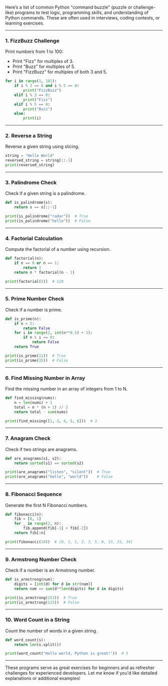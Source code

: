 Here’s a list of common Python "command buzzle" (puzzle or challenge-like) programs to test logic, programming skills, and understanding of Python commands. These are often used in interviews, coding contests, or learning exercises.

---

### 1. **FizzBuzz Challenge**
Print numbers from 1 to 100:
- Print "Fizz" for multiples of 3.
- Print "Buzz" for multiples of 5.
- Print "FizzBuzz" for multiples of both 3 and 5.

```python
for i in range(1, 101):
    if i % 3 == 0 and i % 5 == 0:
        print("FizzBuzz")
    elif i % 3 == 0:
        print("Fizz")
    elif i % 5 == 0:
        print("Buzz")
    else:
        print(i)
```

---

### 2. **Reverse a String**
Reverse a given string using slicing.

```python
string = "Hello World"
reversed_string = string[::-1]
print(reversed_string)
```

---

### 3. **Palindrome Check**
Check if a given string is a palindrome.

```python
def is_palindrome(s):
    return s == s[::-1]

print(is_palindrome("radar"))  # True
print(is_palindrome("hello"))  # False
```

---

### 4. **Factorial Calculation**
Compute the factorial of a number using recursion.

```python
def factorial(n):
    if n == 0 or n == 1:
        return 1
    return n * factorial(n - 1)

print(factorial(5))  # 120
```

---

### 5. **Prime Number Check**
Check if a number is prime.

```python
def is_prime(n):
    if n < 2:
        return False
    for i in range(2, int(n**0.5) + 1):
        if n % i == 0:
            return False
    return True

print(is_prime(11))  # True
print(is_prime(15))  # False
```

---

### 6. **Find Missing Number in Array**
Find the missing number in an array of integers from 1 to N.

```python
def find_missing(nums):
    n = len(nums) + 1
    total = n * (n + 1) // 2
    return total - sum(nums)

print(find_missing([1, 2, 4, 5, 6]))  # 3
```

---

### 7. **Anagram Check**
Check if two strings are anagrams.

```python
def are_anagrams(s1, s2):
    return sorted(s1) == sorted(s2)

print(are_anagrams("listen", "silent"))  # True
print(are_anagrams("hello", "world"))    # False
```

---

### 8. **Fibonacci Sequence**
Generate the first N Fibonacci numbers.

```python
def fibonacci(n):
    fib = [0, 1]
    for _ in range(2, n):
        fib.append(fib[-1] + fib[-2])
    return fib[:n]

print(fibonacci(10))  # [0, 1, 1, 2, 3, 5, 8, 13, 21, 34]
```

---

### 9. **Armstrong Number Check**
Check if a number is an Armstrong number.

```python
def is_armstrong(num):
    digits = [int(d) for d in str(num)]
    return num == sum(d**len(digits) for d in digits)

print(is_armstrong(153))  # True
print(is_armstrong(123))  # False
```

---

### 10. **Word Count in a String**
Count the number of words in a given string.

```python
def word_count(s):
    return len(s.split())

print(word_count("Hello world, Python is great!"))  # 5
```

---

These programs serve as great exercises for beginners and as refresher challenges for experienced developers. Let me know if you'd like detailed explanations or additional examples!
